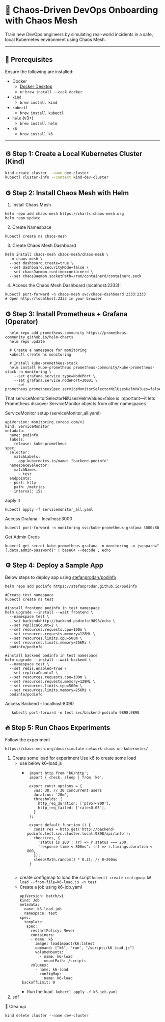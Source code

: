 # 🚀 Chaos-Driven DevOps Onboarding with Chaos Mesh

Train new DevOps engineers by simulating real-world incidents in a safe, local Kubernetes environment using Chaos Mesh.

---

## 🧰 Prerequisites

Ensure the following are installed:

- Docker
  - [Docker Desktop](https://www.docker.com/products/docker-desktop/)
  - or `brew install --cask docker`
- [`kind`](https://kind.sigs.k8s.io/)
  - `brew install kind`
- `kubectl`
  - `brew install kubectl`
- `helm` (v3+)
   - `brew install helm` 
- `k6`
   - `brew install k6` 
---

## ⚙️ Step 1: Create a Local Kubernetes Cluster (Kind)

```bash
kind create cluster --name dev-cluster
kubectl cluster-info --context kind-dev-cluster
```
## ⚙️ Step 2: Install Chaos Mesh with Helm
1. Install Chaos Mesh
```
helm repo add chaos-mesh https://charts.chaos-mesh.org
helm repo update
```
2. Create Namespace
```
kubectl create ns chaos-mesh
```
3. Create Chaos Mesh Dashboard
```
helm install chaos-mesh chaos-mesh/chaos-mesh \
  -n chaos-mesh \
  --set dashboard.create=true \
  --set dashboard.securityMode=false \
  --set chaosDaemon.runtime=containerd \
  --set chaosDaemon.socketPath=/run/containerd/containerd.sock
```

4. Access the Chaos Mesh Dashboard (localhost:2333):
```
kubectl port-forward -n chaos-mesh svc/chaos-dashboard 2333:2333
# Open http://localhost:2333 in your browser
```


## ⚙️ Step 3: Install Prometheus + Grafana (Operator)

  ```
    helm repo add prometheus-community https://prometheus-community.github.io/helm-charts
    helm repo update

    # Create a namespace for monitoring
    kubectl create ns monitoring

    # Install kube-prometheus-stack
    helm install kube-prometheus prometheus-community/kube-prometheus-stack -n monitoring \
      --set grafana.service.type=NodePort \
      --set grafana.service.nodePort=30001 \
      --set prometheus.prometheusSpec.serviceMonitorSelectorNilUsesHelmValues=false 

   ```
That serviceMonitorSelectorNilUsesHelmValues=false is important—it lets Prometheus discover ServiceMonitor objects from other namespaces

ServiceMonitor setup (serviceMonitor_all.yaml)
```
apiVersion: monitoring.coreos.com/v1
kind: ServiceMonitor
metadata:
  name: podinfo
  labels:
    release: kube-prometheus  
spec:
  selector:
    matchLabels:
      app.kubernetes.io/name: "backend-podinfo"
  namespaceSelector:
    matchNames:
      - test
  endpoints:
  - port: http
    path: /metrics
    interval: 15s
```
apply it
```
kubectl apply -f servicemonitor_all.yaml

```
   Access Grafana - localhost:3000
   ```
   kubectl port-forward -n monitoring svc/kube-prometheus-grafana 3000:80
   ```
   Get Admin Creds
   ```
   kubectl get secret kube-prometheus-grafana -n monitoring -o jsonpath="{.data.admin-password}" | base64 --decode ; echo
   ```
## ⚙️ Step 4: Deploy a Sample App

Below steps to deploy app using [stefanprodan/podinfo](https://github.com/stefanprodan/podinfo/tree/master?tab=readme-ov-file#helm)
```
helm repo add podinfo https://stefanprodan.github.io/podinfo

#Create test namespace
kubectl create ns test

#install frontend podinfo in test namespace
helm upgrade --install --wait frontend \
  --namespace test \
  --set backend=http://backend-podinfo:9898/echo \
  --set replicaCount=2 \
  --set resources.requests.cpu=100m \
  --set resources.requests.memory=128Mi \
  --set resources.limits.cpu=500m \
  --set resources.limits.memory=256Mi \
  podinfo/podinfo

#install backend podinfo in test namespace
helm upgrade --install --wait backend \
  --namespace test \
  --set redis.enabled=true \
  --set replicaCount=2 \
  --set resources.requests.cpu=100m \
  --set resources.requests.memory=128Mi \
  --set resources.limits.cpu=500m \
  --set resources.limits.memory=256Mi \
  podinfo/podinfo

```

Access Backend - localhost:8090
```
   kubectl port-forward -n test svc/backend-podinfo 9898:9898
```
## 🔥 Step 5: Run Chaos Experiments
Follow the experiment 
~~~
https://chaos-mesh.org/docs/simulate-network-chaos-on-kubernetes/
~~~
1. Create some load for experiment
   Use k6 to create some load
   - use below k6-load.js
     - ~~~
        import http from 'k6/http';
        import { check, sleep } from 'k6';
        
        export const options = {
          vus: 30, // 30 concurrent users
          duration: '20m',
          thresholds: {
            http_req_duration: ['p(95)<800'],
            http_req_failed: ['rate<0.05'],
          }
        };
        
        export default function () {
          const res = http.get('http://backend-podinfo.test.svc.cluster.local:9898/api/info');
          check(res, {
            'status is 200': (r) => r.status === 200,
            'response time < 800ms': (r) => r.timings.duration < 800,
          });
          sleep(Math.random() * 0.2); // 0–200ms
        }


       ~~~ 
   - create configmap to load the script
     ``` kubectl create configmap k6-load --from-file=k6-load.js -n test ```
   - Create a job  using k6-job.yaml
     ~~~
     apiVersion: batch/v1
     kind: Job
     metadata:
       name: k6-load-job
       namespace: test
     spec:
       template:
        spec:
          restartPolicy: Never
          containers:
          - name: k6
            image: loadimpact/k6:latest
            command: ["k6", "run", "/scripts/k6-load.js"]
            volumeMounts:
              - name: k6-load
                mountPath: /scripts
          volumes:
            - name: k6-load
              configMap:
                name: k6-load
      backoffLimit: 0

     ~~~
     - Run the load
       ` kubectl apply -f k6-job.yaml`
3. sdf

   
🧹 Cleanup
```
kind delete cluster --name dev-cluster
```
